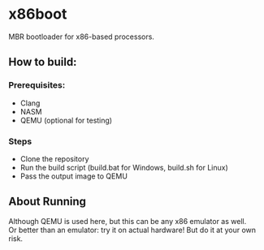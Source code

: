 # x86boot
MBR bootloader for x86-based processors.

## How to build:
### Prerequisites:
* Clang
* NASM
* QEMU (optional for testing)

### Steps
* Clone the repository
* Run the build script (build.bat for Windows, build.sh for Linux)
* Pass the output image to QEMU

## About Running
Although QEMU is used here, but this can be any x86 emulator as well.\
Or better than an emulator: try it on actual hardware! But do it at your own risk.
